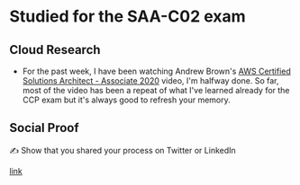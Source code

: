 # Studied for the SAA-C02 exam

## Cloud Research

- For the past week, I have been watching Andrew Brown's [AWS Certified Solutions Architect - Associate 2020](https://youtu.be/Ia-UEYYR44s) video, I'm halfway done. So far, most of the video has been a repeat of what I've learned already for the CCP exam but it's always good to refresh your memory. 

## Social Proof

✍️ Show that you shared your process on Twitter or LinkedIn

[link](link)
